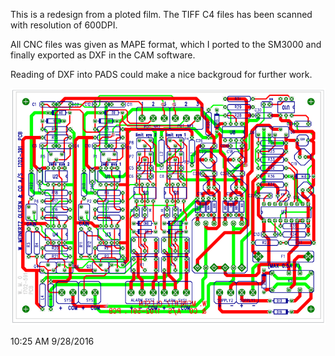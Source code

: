 This is a redesign from a ploted film.
The TIFF C4 files has been scanned with resolution of 600DPI.

All CNC files was given as MAPE format, which I ported to the SM3000 
and finally exported as DXF in the CAM software.

Reading of DXF into PADS could make a nice backgroud for further work.

![View of the board](https://github.com/pszyjaciel/pcb/blob/master/myPCBs/1702-391/gerber_72dpi.png )


10:25 AM 9/28/2016

